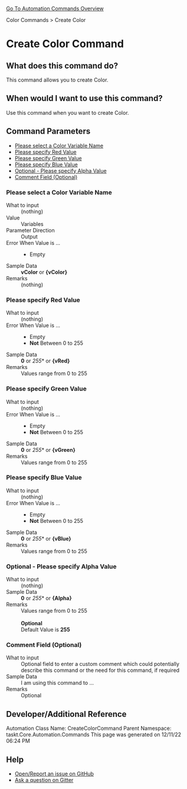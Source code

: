 <!--TITLE: Create Color Command -->
<!-- SUBTITLE: a command in the Color Commands group. -->
[Go To Automation Commands Overview](/automation-commands.md)


Color Commands &gt; Create Color


# Create Color Command


## What does this command do?
This command allows you to create Color.


## When would I want to use this command?
Use this command when you want to create Color.


## Command Parameters
- [Please select a Color Variable Name](#param_0)
- [Please specify Red Value](#param_1)
- [Please specify Green Value](#param_2)
- [Please specify Blue Value](#param_3)
- [Optional - Please specify Alpha Value](#param_4)
- [Comment Field (Optional)](#param_5)


<a id="param_0"></a>
### Please select a Color Variable Name


<dl>
<dt>What to input</dt><dd>(nothing)</dd>
<dt>Value</dt><dd>Variables</dd>
<dt>Parameter Direction</dt><dd>Output</dd><dt>Error When Value is ...</dt><dd><ul>
<li>Empty</li>
</ul></dd><dt>Sample Data</dt><dd><strong>vColor</strong> or <strong>{vColor}</strong></dd>
<dt>Remarks</dt><dd>(nothing)</dd>
</dl>




<a id="param_1"></a>
### Please specify Red Value


<dl>
<dt>What to input</dt><dd>(nothing)</dd>
<dt>Error When Value is ...</dt><dd><ul>
<li>Empty</li>
<li><strong>Not</strong> Between 0 to 255</li>
</ul></dd><dt>Sample Data</dt><dd><strong>0</strong> or <em>255</em>* or <strong>{vRed}</strong></dd>
<dt>Remarks</dt><dd>Values range from 0 to 255</dd>
</dl>




<a id="param_2"></a>
### Please specify Green Value


<dl>
<dt>What to input</dt><dd>(nothing)</dd>
<dt>Error When Value is ...</dt><dd><ul>
<li>Empty</li>
<li><strong>Not</strong> Between 0 to 255</li>
</ul></dd><dt>Sample Data</dt><dd><strong>0</strong> or <em>255</em>* or <strong>{vGreen}</strong></dd>
<dt>Remarks</dt><dd>Values range from 0 to 255</dd>
</dl>




<a id="param_3"></a>
### Please specify Blue Value


<dl>
<dt>What to input</dt><dd>(nothing)</dd>
<dt>Error When Value is ...</dt><dd><ul>
<li>Empty</li>
<li><strong>Not</strong> Between 0 to 255</li>
</ul></dd><dt>Sample Data</dt><dd><strong>0</strong> or <em>255</em>* or <strong>{vBlue}</strong></dd>
<dt>Remarks</dt><dd>Values range from 0 to 255</dd>
</dl>




<a id="param_4"></a>
### Optional - Please specify Alpha Value


<dl>
<dt>What to input</dt><dd>(nothing)</dd>
<dt>Sample Data</dt><dd><strong>0</strong> or <em>255</em>* or <strong>{Alpha}</strong></dd>
<dt>Remarks</dt><dd>Values range from 0 to 255<br><br>
<strong>Optional</strong><br>Default Value is <strong>255</strong></dd>
</dl>




<a id="param_5"></a>
### Comment Field (Optional)


<dl>
<dt>What to input</dt><dd>Optional field to enter a custom comment which could potentially describe this command or the need for this command, if required</dd>
<dt>Sample Data</dt><dd>I am using this command to ...</dd>
<dt>Remarks</dt><dd>Optional</dd>
</dl>




## Developer/Additional Reference
Automation Class Name: CreateColorCommand
Parent Namespace: taskt.Core.Automation.Commands
This page was generated on 12/11/22 06:24 PM


## Help
- [Open/Report an issue on GitHub](https://github.com/saucepleez/taskt/issues/new)
- [Ask a question on Gitter](https://gitter.im/taskt-rpa/Lobby)
